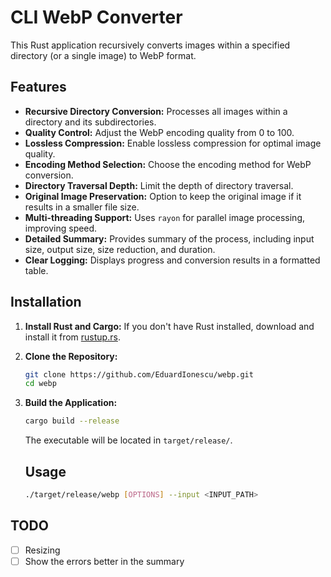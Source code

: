 # CLI WebP Converter

This Rust application recursively converts images within a specified directory (or a single image) to WebP format. 

## Features

-   **Recursive Directory Conversion:** Processes all images within a directory and its subdirectories.
-   **Quality Control:** Adjust the WebP encoding quality from 0 to 100.
-   **Lossless Compression:** Enable lossless compression for optimal image quality.
-   **Encoding Method Selection:** Choose the encoding method for WebP conversion.
-   **Directory Traversal Depth:** Limit the depth of directory traversal.
-   **Original Image Preservation:** Option to keep the original image if it results in a smaller file size.
-   **Multi-threading Support:** Uses `rayon` for parallel image processing, improving speed.
-   **Detailed Summary:** Provides summary of the process, including input size, output size, size reduction, and duration.
-   **Clear Logging:** Displays progress and conversion results in a formatted table.

## Installation

1.  **Install Rust and Cargo:** If you don't have Rust installed, download and install it from [rustup.rs](https://rustup.rs/).
2.  **Clone the Repository:**

    ```bash
    git clone https://github.com/EduardIonescu/webp.git
    cd webp
    ```

3.  **Build the Application:**

    ```bash
    cargo build --release
    ```

    The executable will be located in `target/release/`.

    ## Usage

    ```bash
    ./target/release/webp [OPTIONS] --input <INPUT_PATH>
    ```

## TODO
- [ ] Resizing
- [ ] Show the errors better in the summary

